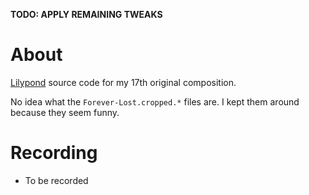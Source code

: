 **TODO: APPLY REMAINING TWEAKS**

# About

[Lilypond](https://lilypond.org/) source code for my 17th original composition.

No idea what the `Forever-Lost.cropped.*` files are. I kept them around because they seem funny.

# Recording

- To be recorded
